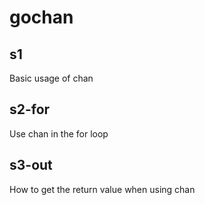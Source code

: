 # gochan

## s1
Basic usage of chan

## s2-for
Use chan in the for loop

## s3-out
How to get the return value when using chan